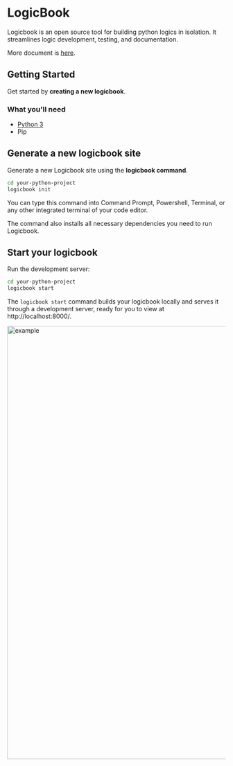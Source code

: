 # LogicBook
Logicbook is an open source tool for building python logics in isolation. It streamlines logic development, testing, and documentation.

More document is [here](https://ruihirano.github.io/logicbook/).


## Getting Started

Get started by **creating a new logicbook**.

### What you'll need

- [Python 3](https://www.python.org/downloads/) 
- Pip

## Generate a new logicbook site

Generate a new Logicbook site using the **logicbook command**.

```bash
cd your-python-project
logicbook init
```

You can type this command into Command Prompt, Powershell, Terminal, or any other integrated terminal of your code editor.

The command also installs all necessary dependencies you need to run Logicbook.

## Start your logicbook

Run the development server:

```bash
cd your-python-project
logicbook start
```

The `logicbook start` command builds your logicbook locally and serves it through a development server, ready for you to view at http://localhost:8000/.

<img width="1000" alt="example" src="https://user-images.githubusercontent.com/43264434/159141578-87f87ab0-502a-4fa6-a875-1197762202c3.png">